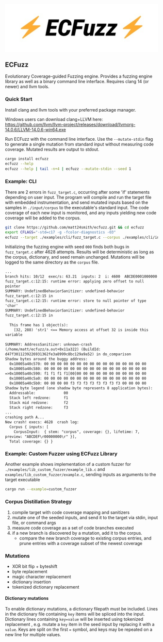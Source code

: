 <img style="display: block; margin-left: auto; margin-right: auto;" src="/examples/animate_logo/output/ecfuzz.gif" alt="ECFuzz"></img>

## ECFuzz
Evolutionary Coverage-guided Fuzzing engine. Provides a fuzzing engine library as well as a binary command line interface. Requires clang 14 (or newer) and llvm tools. 


### Quick Start
Install clang and llvm tools with your preferred package manager.

Windows users can download clang+LLVM here: 
https://github.com/llvm/llvm-project/releases/download/llvmorg-14.0.6/LLVM-14.0.6-win64.exe

Run ECFuzz with the command line interface. 
Use the ``--mutate-stdin`` flag to generate a single mutation from standard input without measuring code coverage. 
Mutated results are output to stdout.


```bash
cargo install ecfuzz
ecfuzz --help
ecfuzz --help | tail -n+4 | ecfuzz --mutate-stdin --seed 1
```


### Example: CLI
There are 2 errors in ``fuzz_target.c``, occurring after some 'if' statements depending on user input.
The program will compile and run the target file with embedded instrumentation, and send mutated inputs based on the samples in ``./input/corpus`` to the executable's standard input.
The code coverage of each new input is monitored, and any inputs yielding new code coverage will be added to the corpus.

```bash
git clone https://github.com/matt24smith/ecfuzz.git && cd ecfuzz
export CFLAGS="-std=c17 -g -fcolor-diagnostics -O3"
ecfuzz --target ./examples/cli/fuzz_target.c --corpus ./examples/cli/input/corpus --dictionary-path ./examples/cli/input/sample.dict --seed 000 --iterations 5000
```

Initializing the fuzzing engine with seed ``000`` finds both bugs in ``fuzz_target.c`` after 4628 attempts.
Results will be deterministic as long as the corpus, dictionary, and seed remain unchanged.
Mutations will be logged to the same directory as the ``corpus`` file.

```text
...
branch hits: 10/12  exec/s: 63.21  inputs: 2  i: 4600  ABCDE0001000000
fuzz_target.c:12:15: runtime error: applying zero offset to null pointer       
SUMMARY: UndefinedBehaviorSanitizer: undefined-behavior fuzz_target.c:12:15 in 
fuzz_target.c:12:15: runtime error: store to null pointer of type 'char'
SUMMARY: UndefinedBehaviorSanitizer: undefined-behavior fuzz_target.c:12:15 in

  This frame has 1 object(s):
    [32, 288) 'str1' <== Memory access at offset 32 is inside this variable

SUMMARY: AddressSanitizer: unknown-crash (/home/matt/ecfuzz/a.out+0x11a322) (BuildId: d47f3011239226931362fe3a8999c8bc129a9a52) in do_comparison
Shadow bytes around the buggy address:
  0x10005a40c570: 00 00 00 00 00 00 00 00 00 00 00 00 00 00 00 00
  0x10005a40c580: 00 00 00 00 00 00 00 00 00 00 00 00 00 00 00 00
=>0x10005a40c590: f1 f1 f1 f1[00]00 00 00 00 00 00 00 00 00 00 00
  0x10005a40c5a0: 00 00 00 00 00 00 00 00 00 00 00 00 00 00 00 00
  0x10005a40c5b0: 00 00 00 00 f3 f3 f3 f3 f3 f3 f3 f3 00 00 00 00
Shadow byte legend (one shadow byte represents 8 application bytes):
  Addressable:             00 
  Stack left redzone:      f1
  Stack mid redzone:       f2
  Stack right redzone:     f3
...
crashing path A...
New crash! execs: 4628  crash log:
  Corpus { inputs: [
    CorpusInput:  { stem: "corpus", coverage: {}, lifetime: 7, preview: "ABCDEF\r00000000\r" }],
  Total coverage: {} }
```


### Example: Custom Fuzzer using ECFuzz Library

Another example shows implementation of a custom fuzzer for ``./examples/lib_custom_fuzzer/example_lib.c`` and ``examples/lib_custom_fuzzer/example.c``, sending inputs as arguments to the target executable
```bash
cargo run --example=custom_fuzzer
```


### Corpus Distillation Strategy
1. compile target with code coverage mapping and sanitizers
2. mutate one of the seeded inputs, and send it to the target via stdin, input file, or command args
3. measure code coverage as a set of code branches executed
4. if a new branch is discovered by a mutation, add it to the corpus.
    - compare the new branch coverage to existing corpus entries, and prune entries with a coverage subset of the newest coverage


### Mutations
- XOR bit flip + byteshift
- byte replacement
- magic character replacement
- dictionary insertion
- tokenized dictionary replacement


#### Dictionary mutations
To enable dictionary mutations, a dictionary filepath must be included.
Lines in the dictionary file containing `key` items will be spliced into the input.
Dictionary lines containing `key=value` will be inserted using tokenized replacement , e.g. mutate a `key` item in the seed input by replacing it with a `value`. 
Keys are split on the first `=` symbol, and keys may be repeated on a new line for multiple values.

